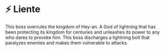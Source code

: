 # ⚡ Liente

This boss overrules the kingdom of Hey-an. A God of lightning that has been protecting its kingdom for centuries and unleashes its power to any who dares to provoke him. This boss discharges a lightning bolt that paralyzes enemies and makes them vulnerable to attacks.
